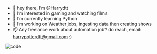 - 👋 hey there, I’m @Harrydtt   
- 👀 I’m interested in gaming and watching films
- 🌱 I’m currently learning Python
- 💞️ I’m working on Weather jobs, ingesting data then creating shows
- 📫 Any freelance work about automation job? do reach, email: harrypotterdtt@gmail.com  :)     
                     
<!---
Harrydtt/Harrydtt is a ✨ special ✨ repository because its `README.md` (this file) appears on your GitHub profile.
You can click the Preview link to take a look at your changes.
--->
![code](https://user-images.githubusercontent.com/62132425/126030902-7199c6b3-98bb-498a-8dda-b2d6eb82d0ec.gif)
